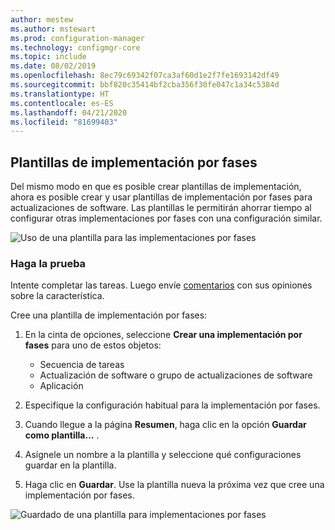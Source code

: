 ```yaml
---
author: mestew
ms.author: mstewart
ms.prod: configuration-manager
ms.technology: configmgr-core
ms.topic: include
ms.date: 08/02/2019
ms.openlocfilehash: 8ec79c69342f07ca3af60d1e2f7fe1693142df49
ms.sourcegitcommit: bbf820c35414bf2cba356f30fe047c1a34c5384d
ms.translationtype: HT
ms.contentlocale: es-ES
ms.lasthandoff: 04/21/2020
ms.locfileid: "81699403"
---
```

## <a name="phased-deployment-templates"></a>Plantillas de implementación por fases
<!--4961086-->
Del mismo modo en que es posible crear plantillas de implementación, ahora es posible crear y usar plantillas de implementación por fases para actualizaciones de software. Las plantillas le permitirán ahorrar tiempo al configurar otras implementaciones por fases con una configuración similar.

![Uso de una plantilla para las implementaciones por fases](../../media/4961086-phased-deployment-use-template.png)

### <a name="try-it-out"></a>Haga la prueba

Intente completar las tareas. Luego envíe [comentarios](../../../../understand/find-help.md#product-feedback) con sus opiniones sobre la característica.

Cree una plantilla de implementación por fases:

1. En la cinta de opciones, seleccione **Crear una implementación por fases** para uno de estos objetos:

   - Secuencia de tareas
   - Actualización de software o grupo de actualizaciones de software
   - Aplicación

1. Especifique la configuración habitual para la implementación por fases.
1. Cuando llegue a la página **Resumen**, haga clic en la opción **Guardar como plantilla…** .
1. Asígnele un nombre a la plantilla y seleccione qué configuraciones guardar en la plantilla.
1. Haga clic en **Guardar**. Use la plantilla nueva la próxima vez que cree una implementación por fases.

![Guardado de una plantilla para implementaciones por fases](../../media/4961086-phased-deployment-save-template.png)